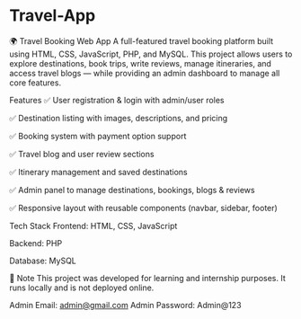 # Travel-App
🌍 Travel Booking Web App A full-featured travel booking platform built using HTML, CSS, JavaScript, PHP, and MySQL. This project allows users to explore destinations, book trips, write reviews, manage itineraries, and access travel blogs — while providing an admin dashboard to manage all core features.





Features
✅ User registration & login with admin/user roles

✅ Destination listing with images, descriptions, and pricing

✅ Booking system with payment option support

✅ Travel blog and user review sections

✅ Itinerary management and saved destinations

✅ Admin panel to manage destinations, bookings, blogs & reviews

✅ Responsive layout with reusable components (navbar, sidebar, footer)





 Tech Stack
Frontend: HTML, CSS, JavaScript

Backend: PHP

Database: MySQL



📌 Note
This project was developed for learning and internship purposes. It runs locally and is not deployed online.








Admin Email:
admin@gmail.com
Admin Password:
Admin@123
